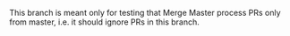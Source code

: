 This branch is meant only for testing that Merge Master process PRs only from master, i.e. it should ignore PRs in this branch.